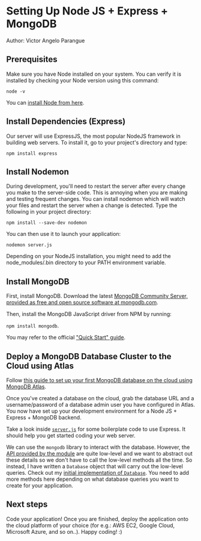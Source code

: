 # Setting Up Node JS + Express + MongoDB
Author: Victor Angelo Parangue

## Prerequisites

Make sure you have Node installed on your system. You can verify it is installed by checking your Node version using this command:

`node -v`

You can [install Node from here](https://nodejs.org/en/download/).

## Install Dependencies (Express)

Our server will use ExpressJS, the most popular NodeJS framework in building web servers. To install it, go to your project's directory and type:

`npm install express`

## Install Nodemon
During development, you'll need to restart the server after every change you make to the server-side code. This is annoying when you are making and testing frequent changes. You can install nodemon which will watch your files and restart the server when a change is detected. Type the following in your project directory:

`npm install --save-dev nodemon`

You can then use it to launch your application:

`nodemon server.js`

Depending on your NodeJS installation, you might need to add the node_modules/.bin directory to your PATH environment variable.

## Install MongoDB

First, install MongoDB. Download the latest [MongoDB Community Server, provided as free and open source software at mongodb.com](https://www.mongodb.com/try/download/community).

Then, install the MongoDB JavaScript driver from NPM by running:

`npm install mongodb`.

You may refer to the official ["Quick Start" guide](https://docs.mongodb.com/drivers/node/quick-start#add-mongodb-as-a-dependency).

## Deploy a MongoDB Database Cluster to the Cloud using Atlas

Follow [this guide to set up your first MongoDB database on the cloud using MongoDB Atlas](https://docs.atlas.mongodb.com/getting-started).

Once you've created a database on the cloud, grab the database URL and a username/password of a database admin user you have configured in Atlas. You now have set up your development environment for a Node JS + Express + MongoDB backend.

Take a look inside [`server.js`](server.js) for some boilerplate code to use Express. It should help you get started coding your web server.

We can use the `mongodb` library to interact with the database. However, the [API provided by the module](https://mongodb.github.io/node-mongodb-native/3.6/api/) are quite low-level and we want to abstract out these details so we don't have to call the low-level methods all the time. So instead, I have written a `Database` object that will carry out the low-level queries. Check out my [initial implementation of `Database`](Database.js). You need to add more methods here depending on what database queries you want to create for your application.


## Next steps

Code your application! Once you are finished, deploy the application onto the cloud platform of your choice (for e.g.: AWS EC2, Google Cloud, Microsoft Azure, and so on..). Happy coding! :)

